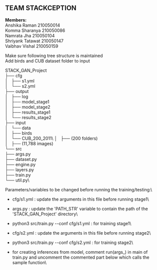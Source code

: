 ## TEAM STACKCEPTION
**Members:**\
Anshika Raman       210050014\
Komma Sharanya      210050086\
Namrata Jha         210050104\
Shriyank Tatawat    210050147\
Vaibhav Vishal      210050159

Make sure following tree structure is maintained\
Add birds and CUB dataset folder to input

STACK_GAN_Project\
├── cfg\
│   ├── s1.yml\
│   └── s2.yml\
├── output\
│   ├── log\
│   ├── model_stage1\
│   ├── model_stage2\
│   ├── results_stage1\
│   └── results_stage2\
├── input\
│   └── data\
│       ├── birds\
│       └── CUB_200_2011\ 
│           ├── (200 folders)\
│                ├── (11,788 images)\
└── src\
    ├── args.py\
    ├── dataset.py\
    ├── engine.py\
    ├── layers.py\
    ├── train.py\
    └── util.py\

Parameters/variables to be changed before running the training/testing:\

- cfg/s1.yml : update the arguments in this file before running stage1\

- args.py   :  update the 'PATH_STR' variable to contain the path of the 'STACK_GAN_Project' directory\

- python3 src/train.py --conf cfg/s1.yml : for training stage1\

- cfg/s2.yml : update the arguments in this file before running stage2\

- python3 src/train.py --conf cfg/s2.yml : for training stage2\

- for creating inferences from model, comment run(args_) in main of train.py and uncomment the commented part below which calls the sample function\
